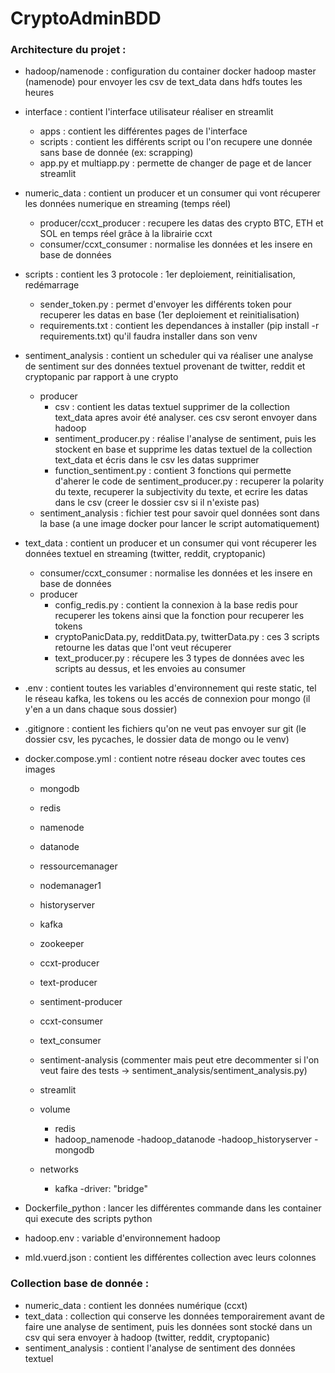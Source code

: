 # CryptoAdminBDD

### Architecture du projet :
- hadoop/namenode : configuration du container docker hadoop master (namenode) pour envoyer les csv de text_data dans hdfs toutes les heures

- interface : contient l'interface utilisateur réaliser en streamlit
    - apps : contient les différentes pages de l'interface
    - scripts : contient les différents script ou l'on recupere une donnée sans base de donnée (ex: scrapping)
    - app.py et multiapp.py : permette de changer de page et de lancer streamlit

- numeric_data : contient un producer et un consumer qui vont récuperer les données numerique en streaming (temps réel)
    - producer/ccxt_producer : recupere les datas des crypto BTC, ETH et SOL en temps réel grâce à la librairie ccxt
    - consumer/ccxt_consumer : normalise les données et les insere en base de données

- scripts : contient les 3 protocole : 1er deploiement, reinitialisation, redémarrage
    - sender_token.py : permet d'envoyer les différents token pour recuperer les datas en base (1er deploiement et reinitialisation)
    - requirements.txt : contient les dependances à installer (pip install -r requirements.txt) qu'il faudra installer dans son venv

- sentiment_analysis : contient un scheduler qui va réaliser une analyse de sentiment sur des données textuel provenant de twitter, reddit et cryptopanic par rapport à une crypto
    - producer
        - csv : contient les datas textuel supprimer de la collection text_data apres avoir été analyser. ces csv seront envoyer dans hadoop
        - sentiment_producer.py : réalise l'analyse de sentiment, puis les stockent en base et supprime les datas textuel de la collection text_data et écris dans le csv les datas supprimer
        - function_sentiment.py : contient 3 fonctions qui permette d'aherer le code de sentiment_producer.py : recuperer la polarity du texte, recuperer la subjectivity du texte, et ecrire les datas dans le csv (creer le dossier csv si il n'existe pas)
    - sentiment_analysis : fichier test pour savoir quel données sont dans la base (a une image docker pour lancer le script automatiquement)

- text_data : contient un producer et un consumer qui vont récuperer les données textuel en streaming (twitter, reddit, cryptopanic)
    - consumer/ccxt_consumer : normalise les données et les insere en base de données
    - producer
        - config_redis.py : contient la connexion à la base redis pour recuperer les tokens ainsi que la fonction pour recuperer les tokens
        - cryptoPanicData.py, redditData.py, twitterData.py : ces 3 scripts retourne les datas que l'ont veut récuperer 
        - text_producer.py : récupere les 3 types de données avec les scripts au dessus, et les envoies au consumer

- .env : contient toutes les variables d'environnement qui reste static, tel le réseau kafka, les tokens ou les accés de connexion pour mongo (il y'en a un dans chaque sous dossier)

- .gitignore : contient les fichiers qu'on ne veut pas envoyer sur git (le dossier csv, les pycaches, le dossier data de mongo ou le venv)

- docker.compose.yml : contient notre réseau docker avec toutes ces images
    - mongodb
    - redis

    - namenode
    - datanode
    - ressourcemanager
    - nodemanager1
    - historyserver

    - kafka
    - zookeeper

    - ccxt-producer
    - text-producer
    - sentiment-producer
    - ccxt-consumer
    - text_consumer
    - sentiment-analysis (commenter mais peut etre decommenter si l'on veut faire des tests -> sentiment_analysis/sentiment_analysis.py)

    - streamlit

    - volume
        - redis
        - hadoop_namenode
         -hadoop_datanode
         -hadoop_historyserver
         -mongodb

    - networks
        - kafka
            -driver: "bridge"

- Dockerfile_python : lancer les différentes commande dans les container qui execute des scripts python

- hadoop.env : variable d'environnement hadoop

- mld.vuerd.json : contient les différentes collection avec leurs colonnes


### Collection base de donnée :

- numeric_data : contient les données numérique (ccxt)
- text_data : collection qui conserve les données temporairement avant de faire une analyse de sentiment, puis les données sont stocké dans un csv qui sera envoyer à hadoop (twitter, reddit, cryptopanic)
- sentiment_analysis : contient l'analyse de sentiment des données textuel